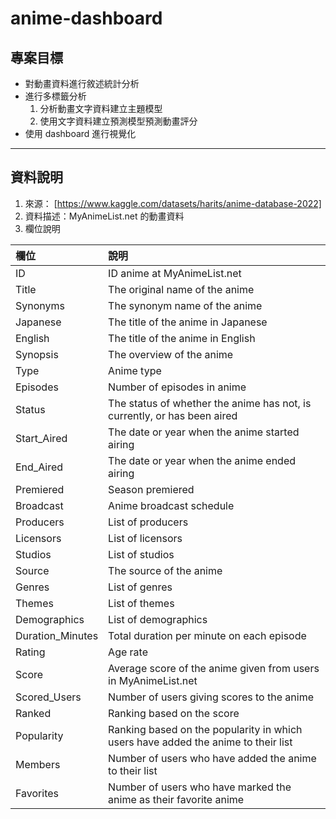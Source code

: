 # anime-dashboard

## **專案目標**

- 對動畫資料進行敘述統計分析
- 進行多標籤分析
  1. 分析動畫文字資料建立主題模型
  2. 使用文字資料建立預測模型預測動畫評分
- 使用 dashboard 進行視覺化

---

## **資料說明**

1. 來源： [https://www.kaggle.com/datasets/harits/anime-database-2022]
2. 資料描述：MyAnimeList.net 的動畫資料
3. 欄位說明

| 欄位             | 說明                                                                              |
| :--------------- | :-------------------------------------------------------------------------------- |
| ID               | ID anime at MyAnimeList.net                                                       |
| Title            | The original name of the anime                                                    |
| Synonyms         | The synonym name of the anime                                                     |
| Japanese         | The title of the anime in Japanese                                                |
| English          | The title of the anime in English                                                 |
| Synopsis         | The overview of the anime                                                         |
| Type             | Anime type                                                                        |
| Episodes         | Number of episodes in anime                                                       |
| Status           | The status of whether the anime has not, is currently, or has been aired          |
| Start_Aired      | The date or year when the anime started airing                                    |
| End_Aired        | The date or year when the anime ended airing                                      |
| Premiered        | Season premiered                                                                  |
| Broadcast        | Anime broadcast schedule                                                          |
| Producers        | List of producers                                                                 |
| Licensors        | List of licensors                                                                 |
| Studios          | List of studios                                                                   |
| Source           | The source of the anime                                                           |
| Genres           | List of genres                                                                    |
| Themes           | List of themes                                                                    |
| Demographics     | List of demographics                                                              |
| Duration_Minutes | Total duration per minute on each episode                                         |
| Rating           | Age rate                                                                          |
| Score            | Average score of the anime given from users in MyAnimeList.net                    |
| Scored_Users     | Number of users giving scores to the anime                                        |
| Ranked           | Ranking based on the score                                                        |
| Popularity       | Ranking based on the popularity in which users have added the anime to their list |
| Members          | Number of users who have added the anime to their list                            |
| Favorites        | Number of users who have marked the anime as their favorite anime                 |

